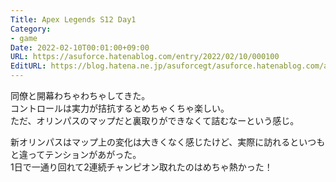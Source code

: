 ```yaml
---
Title: Apex Legends S12 Day1
Category:
- game
Date: 2022-02-10T00:01:00+09:00
URL: https://asuforce.hatenablog.com/entry/2022/02/10/000100
EditURL: https://blog.hatena.ne.jp/asuforcegt/asuforce.hatenablog.com/atom/entry/13574176438061871075
---
```


同僚と開幕わちゃわちゃしてきた。  
コントロールは実力が拮抗するとめちゃくちゃ楽しい。  
ただ、オリンパスのマップだと裏取りができなくて詰むなーという感じ。  

新オリンパスはマップ上の変化は大きくなく感じたけど、実際に訪れるといつもと違ってテンションがあがった。  
1日で一通り回れて2連続チャンピオン取れたのはめちゃ熱かった！
